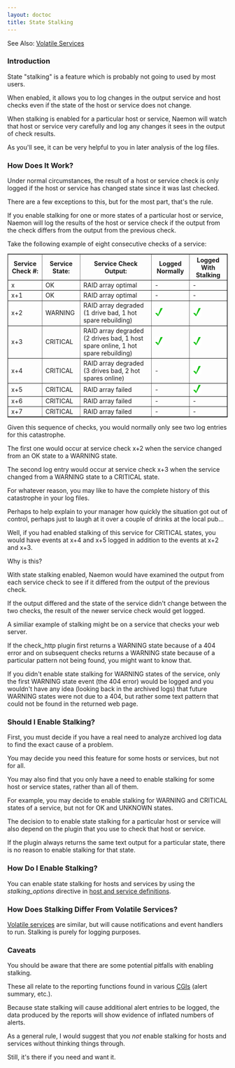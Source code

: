 ```yaml
---
layout: doctoc
title: State Stalking
---
```


<span class="glyphicon glyphicon-arrow-right"></span> See Also: <a href="volatileservices.html">Volatile Services</a>



### Introduction

State "stalking" is a feature which is probably not going to used by most users.

When enabled, it allows you to log changes in the output service and host checks
even if the state of the host or service does not change.

When stalking is enabled for a particular host or service, Naemon will watch that
host or service very carefully and log any changes it sees in the output of check results.

As you'll see, it can be very helpful to you in later analysis of the log files.



### How Does It Work?

Under normal circumstances, the result of a host or service check is only logged
if the host or service has changed state since it was last checked.

There are a few exceptions to this, but for the most part, that's the rule.

If you enable stalking for one or more states of a particular host or service,
Naemon will log the results of the host or service check if the output from the
check differs from the output from the previous check.

Take the following example of eight consecutive checks of a service:

<table border="1">
<tr><th>Service Check #:</th><th>Service State:</th><th>Service Check Output:</th><th>Logged Normally</th><th>Logged With Stalking</th></tr>
<tr><td>x</td><td>OK</td><td>RAID array optimal</td><td>-</td><td>-</td></tr>
<tr><td>x+1</td><td>OK</td><td>RAID array optimal</td><td>-</td><td>-</td></tr>
<tr><td>x+2</td><td>WARNING</td><td>RAID array degraded (1 drive bad, 1 hot spare rebuilding)</td><td><img src="images/checkmark.png" alt="Yes"></td><td><img src="images/checkmark.png" alt="Yes"></td></tr>
<tr><td>x+3</td><td>CRITICAL</td><td>RAID array degraded (2 drives bad, 1 host spare online, 1 hot spare rebuilding)</td><td><img src="images/checkmark.png" alt="Yes"></td><td><img src="images/checkmark.png" alt="Yes"></td></tr>
<tr><td>x+4</td><td>CRITICAL</td><td>RAID array degraded (3 drives bad, 2 hot spares online)</td><td>-</td><td><img src="images/checkmark.png" alt="Yes"></td></tr>
<tr><td>x+5</td><td>CRITICAL</td><td>RAID array failed</td><td>-</td><td><img src="images/checkmark.png" alt="Yes"></td></tr>
<tr><td>x+6</td><td>CRITICAL</td><td>RAID array failed</td><td>-</td><td>-</td></tr>
<tr><td>x+7</td><td>CRITICAL</td><td>RAID array failed</td><td>-</td><td>-</td></tr>
</table>

Given this sequence of checks, you would normally only see two log entries for
this catastrophe.

The first one would occur at service check x+2 when the service changed from an OK
state to a WARNING state.

The second log entry would occur at service check x+3 when the service changed from a WARNING state to a CRITICAL state.

For whatever reason, you may like to have the complete history of this catastrophe
in your log files.

Perhaps to help explain to your manager how quickly the situation got out of control,
perhaps just to laugh at it over a couple of drinks at the local pub...

Well, if you had enabled stalking of this service for CRITICAL states, you would
have events at x+4 and x+5 logged in addition to the events at x+2 and x+3.

Why is this?

With state stalking enabled, Naemon would have examined the output from each
service check to see if it differed from the output of the previous check.

If the output differed and the state of the service didn't change between
the two checks, the result of the newer service check would get logged.

A similiar example of stalking might be on a service that checks your web server.

If the check_http plugin first returns a WARNING state because of a 404 error
and on subsequent checks returns a WARNING state because of a particular
pattern not being found, you might want to know that.

If you didn't enable state stalking for WARNING states of the service, only
the first WARNING state event (the 404 error) would be logged and you wouldn't
have any idea (looking back in the archived logs) that future WARNING states were
not due to a 404, but rather some text pattern that could not be found in the
returned web page.



### Should I Enable Stalking?

First, you must decide if you have a real need to analyze archived log data to
find the exact cause of a problem.

You may decide you need this feature for some hosts or services, but not for all.

You may also find that you only have a need to enable stalking for some host or
service states, rather than all of them.

For example, you may decide to enable stalking for WARNING and CRITICAL states
of a service, but not for OK and UNKNOWN states.

The decision to to enable state stalking for a particular host or service will
also depend on the plugin that you use to check that host or service.

If the plugin always returns the same text output for a particular state, there
is no reason to enable stalking for that state.



### How Do I Enable Stalking?

You can enable state stalking for hosts and services by using the <i>stalking_options</i>
directive in <a href="configobject.html">host and service definitions</a>.



### How Does Stalking Differ From Volatile Services?

<a href="volatileservices.html">Volatile services</a> are similar, but will cause
notifications and event handlers to run. Stalking is purely for logging purposes.



### Caveats

You should be aware that there are some potential pitfalls with enabling stalking.

These all relate to the reporting functions found in various <a href="cgis.html">CGIs</a> (alert summary, etc.).

Because state stalking will cause additional alert entries to be logged, the data produced
by the reports will show evidence of inflated numbers of alerts.

As a general rule, I would suggest that you <i>not</i> enable stalking for hosts
and services without thinking things through.

Still, it's there if you need and want it.

